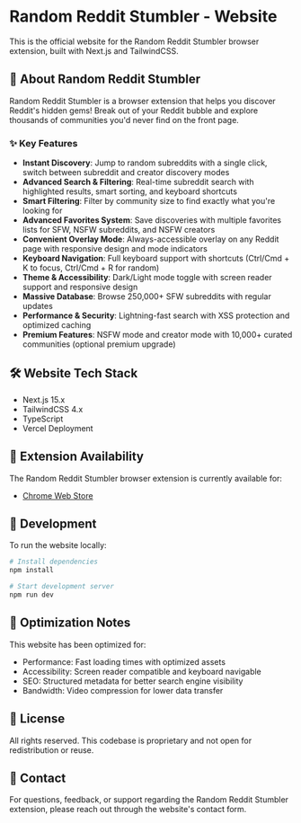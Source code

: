 # Random Reddit Stumbler - Website

This is the official website for the Random Reddit Stumbler browser extension, built with Next.js and TailwindCSS.

## 🚀 About Random Reddit Stumbler

Random Reddit Stumbler is a browser extension that helps you discover Reddit's hidden gems! Break out of your Reddit bubble and explore thousands of communities you'd never find on the front page.

### ✨ Key Features
- **Instant Discovery**: Jump to random subreddits with a single click, switch between subreddit and creator discovery modes
- **Advanced Search & Filtering**: Real-time subreddit search with highlighted results, smart sorting, and keyboard shortcuts
- **Smart Filtering**: Filter by community size to find exactly what you're looking for
- **Advanced Favorites System**: Save discoveries with multiple favorites lists for SFW, NSFW subreddits, and NSFW creators
- **Convenient Overlay Mode**: Always-accessible overlay on any Reddit page with responsive design and mode indicators
- **Keyboard Navigation**: Full keyboard support with shortcuts (Ctrl/Cmd + K to focus, Ctrl/Cmd + R for random)
- **Theme & Accessibility**: Dark/Light mode toggle with screen reader support and responsive design
- **Massive Database**: Browse 250,000+ SFW subreddits with regular updates
- **Performance & Security**: Lightning-fast search with XSS protection and optimized caching
- **Premium Features**: NSFW mode and creator mode with 10,000+ curated communities (optional premium upgrade)

## 🛠️ Website Tech Stack
- Next.js 15.x
- TailwindCSS 4.x
- TypeScript
- Vercel Deployment

## 🧩 Extension Availability

The Random Reddit Stumbler browser extension is currently available for:

- [Chrome Web Store](https://chromewebstore.google.com/detail/glhocjfoicokdkkbfeaijffjeooledmm?utm_source=item-share-cb)

## 🔧 Development

To run the website locally:

```bash
# Install dependencies
npm install

# Start development server
npm run dev
```

## 📱 Optimization Notes

This website has been optimized for:
- Performance: Fast loading times with optimized assets
- Accessibility: Screen reader compatible and keyboard navigable
- SEO: Structured metadata for better search engine visibility
- Bandwidth: Video compression for lower data transfer

## 📄 License

All rights reserved. This codebase is proprietary and not open for redistribution or reuse.

## 💬 Contact

For questions, feedback, or support regarding the Random Reddit Stumbler extension, please reach out through the website's contact form.
